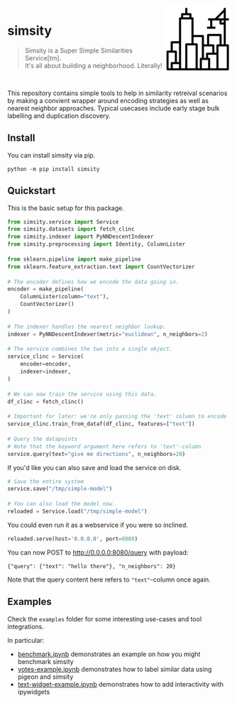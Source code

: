<img src="docs/icon.png" width=150 height=150 align="right">

# simsity

> Simsity is a Super Simple Similarities Service[tm]. <br>
> It's all about building a neighborhood. Literally! <br>

<br> 

This repository contains simple tools to help in similarity retreival scenarios
by making a convient wrapper around encoding strategies as well as nearest neighbor
approaches. Typical usecases include early stage bulk labelling and duplication discovery.

## Install 

You can install simsity via pip. 

```
python -m pip install simsity
```

## Quickstart

This is the basic setup for this package.

```python
from simsity.service import Service
from simsity.datasets import fetch_clinc
from simsity.indexer import PyNNDescentIndexer
from simsity.preprocessing import Identity, ColumnLister

from sklearn.pipeline import make_pipeline
from sklearn.feature_extraction.text import CountVectorizer

# The encoder defines how we encode the data going in.
encoder = make_pipeline(
    ColumnLister(column="text"),
    CountVectorizer()
)

# The indexer handles the nearest neighbor lookup.
indexer = PyNNDescentIndexer(metric="euclidean", n_neighbors=2)

# The service combines the two into a single object.
service_clinc = Service(
    encoder=encoder,
    indexer=indexer,
)

# We can now train the service using this data.
df_clinc = fetch_clinc()

# Important for later: we're only passing the 'text' column to encode
service_clinc.train_from_dataf(df_clinc, features=["text"])

# Query the datapoints
# Note that the keyword argument here refers to 'text'-column
service.query(text="give me directions", n_neighbors=20)
```

If you'd like you can also save and load the service on disk.

```python
# Save the entire system
service.save("/tmp/simple-model")

# You can also load the model now.
reloaded = Service.load("/tmp/simple-model")
```

You could even run it as a webservice if you were so inclined.

```python
reloaded.serve(host='0.0.0.0', port=8080)
```

You can now POST to http://0.0.0.0:8080/query with payload:

```
{"query": {"text": "hello there"}, "n_neighbors": 20}
```

Note that the query content here refers to `"text"`-column once again.

## Examples 

Check the `examples` folder for some interesting use-cases and tool integrations.

In particular: 

- [benchmark.ipynb](https://github.com/koaning/simsity/blob/main/examples/benchmark.ipynb) demonstrates an example on how you might benchmark simsity
- [votes-example.ipynb](https://github.com/koaning/simsity/blob/main/examples/votes-example.ipynb) demonstrates how to label similar data using pigeon and simsity
- [text-widget-example.ipynb](https://github.com/koaning/simsity/blob/main/examples/text-widget-example.ipynb) demonstrates how to add interactivity with ipywidgets
